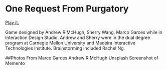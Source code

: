 # One Request From Purgatory

[Play it.](http://andrewrmchugh.rocks/Purgatory.html)

Game designed by Andrew R McHugh, Sherry Wang, Marco Garces while in Interaction Design Studio. Andrew and Sherry were in the dual degree program at Carnegie Mellon University and Madeira Interactive Technologies Institute.
Brainstorming included Rachel Ng.

##Photos From
Marco Garces
Andrew R McHugh
Unsplash
Screenshot of Memento
